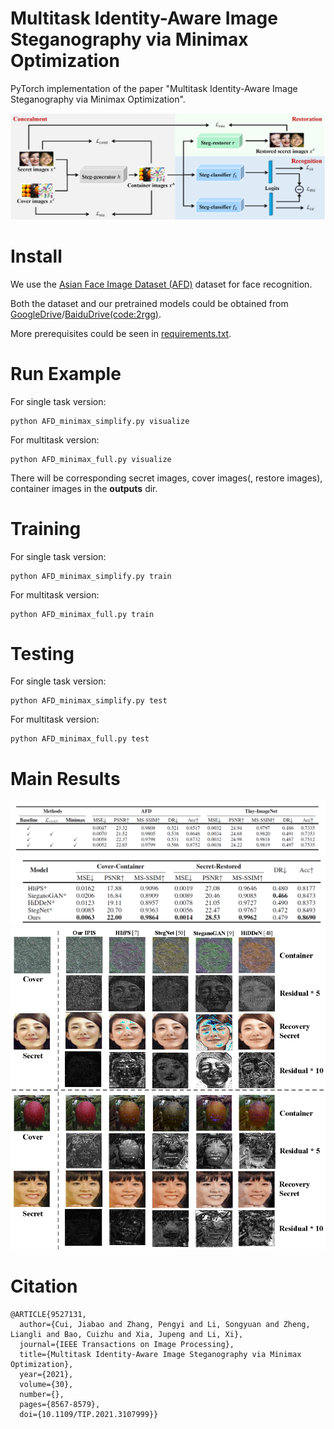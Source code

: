 
<h1>Multitask Identity-Aware Image Steganography via Minimax Optimization</h1>
PyTorch implementation of the paper "Multitask Identity-Aware Image Steganography via Minimax Optimization".

![avatar](images/pipeline.png)

<h1>Install</h1>

We use the [Asian Face Image Dataset (AFD)](https://github.com/X-zhangyang/Asian-Face-Image-Dataset-AFD-dataset) dataset for face recognition.

Both the dataset and our pretrained models could be obtained from [GoogleDrive](https://drive.google.com/drive/folders/1XG7g2V6W3yz6gjP37_boOEVyG8K1FAJp?usp=sharing)/[BaiduDrive(code:2rgg)](https://pan.baidu.com/s/1gGBhDlGjlTG7FbslvoTUPQ).

More prerequisites could be seen in [requirements.txt](./requirements.txt).

<h1>Run Example</h1>
For single task version:

```
python AFD_minimax_simplify.py visualize
```

For multitask version:

```
python AFD_minimax_full.py visualize
```

There will be corresponding secret images, cover images(, restore images), container images in the **outputs** dir.
<h1>Training</h1>
For single task version:

```
python AFD_minimax_simplify.py train
```
For multitask version:

```
python AFD_minimax_full.py train
```
<h1>Testing</h1>

For single task version:

```
python AFD_minimax_simplify.py test
```
For multitask version:

```
python AFD_minimax_full.py test
```


<h1>Main Results</h1>

![avatar](images/single_task_results.png)
![avatar](images/multitask_results.png)
![avatar](images/exp_multitask_visual.png)

<h1>Citation</h1>

```
@ARTICLE{9527131,
  author={Cui, Jiabao and Zhang, Pengyi and Li, Songyuan and Zheng, Liangli and Bao, Cuizhu and Xia, Jupeng and Li, Xi},
  journal={IEEE Transactions on Image Processing}, 
  title={Multitask Identity-Aware Image Steganography via Minimax Optimization}, 
  year={2021},
  volume={30},
  number={},
  pages={8567-8579},
  doi={10.1109/TIP.2021.3107999}}
```
